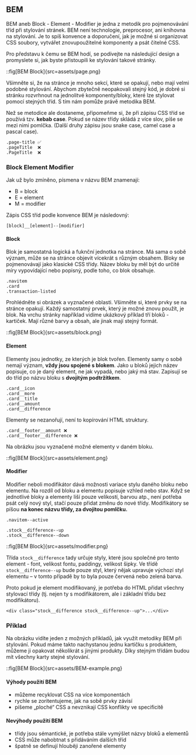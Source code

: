 ## BEM

BEM aneb Block - Element - Modifier je jedna z metodik pro pojmenovávání tříd při stylování stránek. BEM není technologie, preprocesor, ani knihovna na stylování. Je to spíš konvence a doporučení, jak je možné si organizovat CSS soubory, vytvářet znovupoužitelné komponenty a psát čitelné CSS.

Pro představu k čemu se BEM hodí, se podívejte na následující design a promyslete si, jak byste přistoupili ke stylování takové stránky.

::fig[BEM Block]{src=assets/page.png}

Všimněte si, že na stránce je mnoho sekcí, které se opakují, nebo mají velmi podobné stylování. Abychom zbytečně neopakovali stejný kód, je dobré si stránku rozvrhnout na jednolitvé komponenty/bloky, které lze stylovat pomocí stejných tříd. S tím nám pomůže právě metodika BEM.

Než se metodice ale dostaneme, připomeňme si, že při zápisu CSS tříd se používá tzv. **kebab case**. Pokud se název třídy skládá z více slov, píše se mezi nimi pomlčka. (Další druhy zápisu jsou snake case, camel case a pascal case).

```
.page-title ✅
.pageTitle  ❌
.PageTitle  ❌
```

### Block Element Modifier

Jak už bylo zmíněno, písmena v názvu BEM znamenají:

- B = block
- E = element
- M = modifier

Zápis CSS tříd podle konvence BEM je následovný:

`[block]__[element]--[modifier]`

#### Block

Blok je samostatná logická a fuknční jednotka na stránce. Má sama o sobě význam, může se na stránce objevit vícekrát s různým obsahem. Bloky se pojmenovávají jako klasické CSS třídy. Název bloku by měl být do určité míry vypovídající nebo popisný, podle toho, co blok obsahuje.

```
.navitem
.card
.transaction-listed
```

Prohlédněte si obrázek a vyznačené oblasti. Všimněte si, které prvky se na stránce opakují. Každý samostatný prvek, který je možné znovu použít, je blok. Na vrchu stránky například vidíme ukázkový příklad tří bloků - kartiček. Mají různé barvy a obsah, ale jinak mají stejný formát.

::fig[BEM Block]{src=assets/block.png}

#### Element

Elementy jsou jednotky, ze kterých je blok tvořen. Elementy samy o sobě nemají význam, **vždy jsou spojené s blokem**. Jako u bloků jejich název popisuje, co je daný element, ne jak vypadá, nebo jaký má stav. Zapisují se do tříd po názvu bloku s **dvojitým podtržítkem**.

```
.card__icon
.card__more
.card__title
.card__amount
.card__difference
```

Elementy se nezanořují, není to kopírování HTML struktury.

```
.card__footer__amount ❌
.card__footer__difference ❌
```

Na obrázku jsou vyznačené možné elementy v daném bloku.

::fig[BEM Block]{src=assets/element.png}

#### Modifier

Modifier neboli modifikátor dává možnosti variace stylu daného bloku nebo elementu. Na rozdíl od bloku a elementu popisuje vzhled nebo stav. Když se jednotlivé bloky a elementy liší pouze velikostí, barvou atp., není potřeba psát celý nový styl, stačí pouze přidat změnu do nové třídy. Modifikátory se píšou **na konec názvu třídy, za dvojitou pomlčku.** 

```
.navitem--active

.stock__difference--up
.stock__difference--down
```

::fig[BEM Block]{src=assets/modifier.png}

Třída `stock__difference` tady určuje styly, které jsou společné pro tento element - font, velikost fontu, paddingy, velikost šipky.
Ve třídě `stock__difference--up` bude pouze styl, který nějak upravuje výchozí styl elementu – v tomto případě by to byla pouze červená nebo zelená barva.

Proto pokud je element modifikovaný, je potřeba do HTML přidat všechny stylovací třídy (tj. nejen ty s modifikátorem, ale i základní třídu bez modifikátoru).

```
<div class="stock__difference stock__difference--up">...</div>
```

### Příklad

Na obrázku vidíte jeden z možných příkladů, jak využít metodiky BEM při stylování. Pokud máme takto nachystanou jednu kartičku s produktem, můžeme ji opakovat několikrát s jinými produkty. Díky stejným třídám budou mít všechny karty stejné stylování. 

::fig[BEM Block]{src=assets/BEM-example.png}

#### Výhody použití BEM

- můžeme recyklovat CSS na více komponentách
- rychle se zoritentujeme, jak na sobě prvky závisí
- píšeme „ploché“ CSS a nevznikají CSS konflikty ve specificitě

#### Nevýhody použití BEM

- třídy jsou sémantické, je potřeba stále vymýšlet názvy bloků a elementů
- CSS může nabobtnat s přidáváním dalších tříd
- špatně se definují hlouběji zanořené elementy
